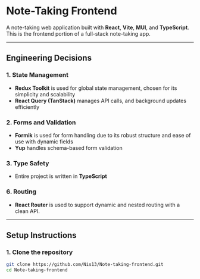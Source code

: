 # Note-Taking Frontend

A note-taking web application built with **React**, **Vite**, **MUI**, and **TypeScript**. This is the frontend portion of a full-stack note-taking app.

---

## Engineering Decisions

### 1. **State Management**

- **Redux Toolkit** is used for global state management, chosen for its simplicity and scalability
- **React Query (TanStack)** manages API calls, and background updates efficiently

### 2. **Forms and Validation**

- **Formik** is used for form handling due to its robust structure and ease of use with dynamic fields
- **Yup** handles schema-based form validation

### 3. **Type Safety**

- Entire project is written in **TypeScript**

### 6. **Routing**

- **React Router** is used to support dynamic and nested routing with a clean API.

---

## Setup Instructions

### 1. **Clone the repository**

```bash
git clone https://github.com/Nis13/Note-taking-frontend.git
cd Note-taking-frontend
```
